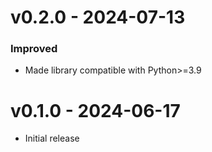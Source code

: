 # v0.2.0 - 2024-07-13

### Improved
- Made library compatible with Python>=3.9

# v0.1.0 - 2024-06-17

- Initial release
